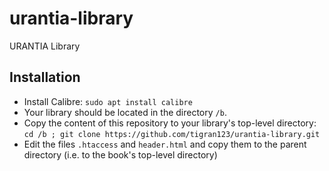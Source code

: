 # urantia-library
URANTIA Library

## Installation
- Install Calibre: `sudo apt install calibre`
- Your library should be located in the directory `/b`.
- Copy the content of this repository to your library's top-level directory: `cd /b ; git clone https://github.com/tigran123/urantia-library.git`
- Edit the files `.htaccess` and `header.html` and copy them to the parent directory (i.e. to the book's top-level directory)
